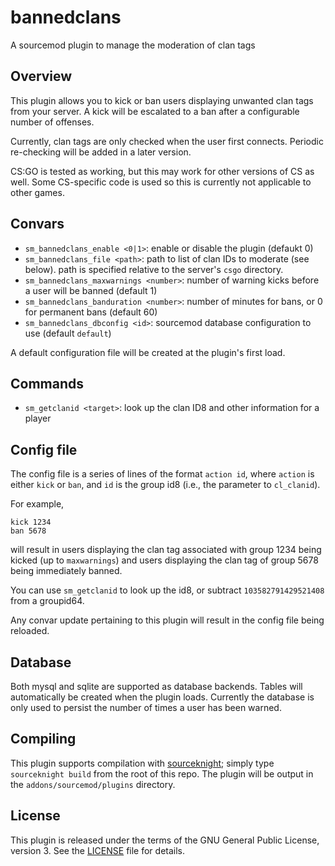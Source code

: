 # bannedclans

A sourcemod plugin to manage the moderation of clan tags 

## Overview

This plugin allows you to kick or ban users displaying unwanted clan tags from your server. A kick will be escalated to a ban after a configurable number of offenses.

Currently, clan tags are only checked when the user first connects. Periodic re-checking will be added in a later version.

CS:GO is tested as working, but this may work for other versions of CS as well. Some CS-specific code is used so this is currently not applicable to other games.

## Convars

- `sm_bannedclans_enable <0|1>`: enable or disable the plugin (defaukt 0)
- `sm_bannedclans_file <path>`: path to list of clan IDs to moderate (see below). path is specified relative to the server's `csgo` directory.
- `sm_bannedclans_maxwarnings <number>`: number of warning kicks before a user will be banned (default 1)
- `sm_bannedclans_banduration <number>`: number of minutes for bans, or 0 for permanent bans (default 60)
- `sm_bannedclans_dbconfig <id>`: sourcemod database configuration to use (default `default`)

A default configuration file will be created at the plugin's first load.

## Commands

- `sm_getclanid <target>`: look up the clan ID8 and other information for a player

## Config file

The config file is a series of lines of the format `action id`, where `action` is either `kick` or `ban`, and `id` is the group id8 (i.e., the parameter to `cl_clanid`).

For example,

```
kick 1234
ban 5678
```

will result in users displaying the clan tag associated with group 1234 being kicked (up to `maxwarnings`) and users displaying the clan tag of group 5678 being immediately banned.

You can use `sm_getclanid` to look up the id8, or subtract `103582791429521408` from a groupid64.

Any convar update pertaining to this plugin will result in the config file being reloaded.

## Database

Both mysql and sqlite are supported as database backends. Tables will automatically be created when the plugin loads. Currently the database is only used to persist the number of times a user has been warned.

## Compiling

This plugin supports compilation with [sourceknight](https://github.com/tmick0/sourceknight); simply type `sourceknight build` from the root of this repo. The plugin will be output in the `addons/sourcemod/plugins` directory.

## License

This plugin is released under the terms of the GNU General Public License, version 3. See the [LICENSE](LICENSE) file for details.
